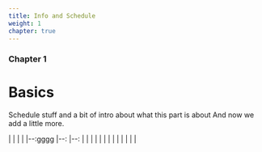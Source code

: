 ```yaml
---
title: Info and Schedule
weight: 1
chapter: true
---
```


### Chapter 1

# Basics
 Schedule stuff and a bit of intro about what this part is about
 And now we add a little more.


|   	|   	|   	|
|--:gggg	|--:	|--:	|
|   	|   	|   	|
|   	|   	|   	|
|   	|   	|   	|